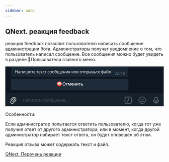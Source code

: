 ```yaml
---
sidebar: auto
---
```


## QNext. реакция feedback

реакция feedback позволит пользователю написать сообщение администрации бота. Администраторы получат уведомление о том, что пользователь написал сообщение. Все сообщения можно будет увидеть в разделе 👥Пользователи главного меню.


![](./1.png)

Особенности: 

Если администратор попытается ответить пользователю, когда тот уже получил ответ от другого администратора, или в момент, когда другой администратор набирает текст ответа, он будет оповещён об этом.

Реакция отзыва может содержать текст и файл.

[QNext. Перечень реакции](/docs-test/ph/QNext-admin-reaction-about-05-01)